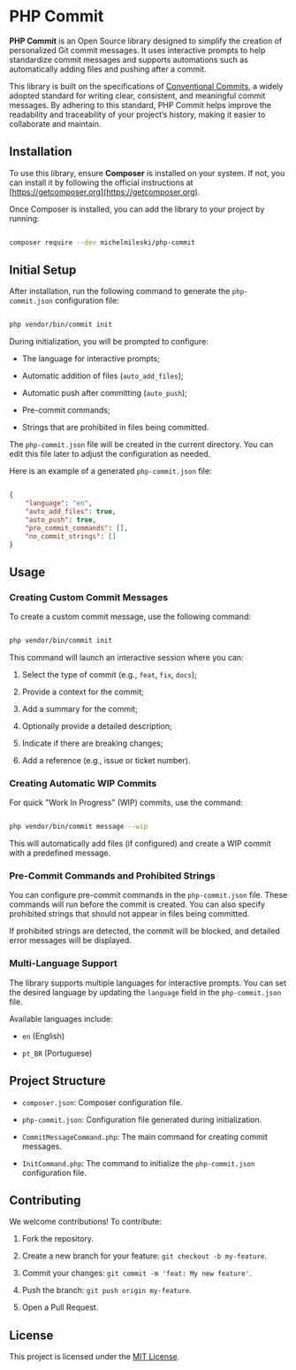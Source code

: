 # **PHP Commit**


**PHP Commit** is an Open Source library designed to simplify the creation of personalized Git commit messages. It uses interactive prompts to help standardize commit messages and supports automations such as automatically adding files and pushing after a commit.

This library is built on the specifications of [Conventional Commits](https://www.conventionalcommits.org), a widely adopted standard for writing clear, consistent, and meaningful commit messages. By adhering to this standard, PHP Commit helps improve the readability and traceability of your project’s history, making it easier to collaborate and maintain.


##  Installation



To use this library, ensure **Composer** is installed on your system. If not, you can install it by following the official instructions at [https://getcomposer.org](https://getcomposer.org).



Once Composer is installed, you can add the library to your project by running:


```bash

composer require --dev michelmileski/php-commit

```



##  Initial Setup



After installation, run the following command to generate the `php-commit.json` configuration file:

```bash

php vendor/bin/commit init

```



During initialization, you will be prompted to configure:



*  The language for interactive prompts;

*  Automatic addition of files (`auto_add_files`);

*  Automatic push after committing (`auto_push`);

*  Pre-commit commands;

*  Strings that are prohibited in files being committed.



The `php-commit.json` file will be created in the current directory. You can edit this file later to adjust the configuration as needed.



Here is an example of a generated `php-commit.json` file:

```json

{
	"language": "en",
	"auto_add_files": true,
	"auto_push": true,
	"pre_commit_commands": [],
	"no_commit_strings": []
}

```



##  Usage



###  Creating Custom Commit Messages



To create a custom commit message, use the following command:

```bash

php vendor/bin/commit init

```



This command will launch an interactive session where you can:



1.  Select the type of commit (e.g., `feat`, `fix`, `docs`);

2.  Provide a context for the commit;

3.  Add a summary for the commit;

4.  Optionally provide a detailed description;

5.  Indicate if there are breaking changes;

6.  Add a reference (e.g., issue or ticket number).



###  Creating Automatic WIP Commits



For quick "Work In Progress" (WIP) commits, use the command:

```bash

php vendor/bin/commit message --wip

```



This will automatically add files (if configured) and create a WIP commit with a predefined message.



###  Pre-Commit Commands and Prohibited Strings



You can configure pre-commit commands in the `php-commit.json` file. These commands will run before the commit is created. You can also specify prohibited strings that should not appear in files being committed.



If prohibited strings are detected, the commit will be blocked, and detailed error messages will be displayed.



###  Multi-Language Support



The library supports multiple languages for interactive prompts. You can set the desired language by updating the `language` field in the `php-commit.json` file.



Available languages include:



*  `en` (English)

*  `pt_BR` (Portuguese)



##  Project Structure



*  `composer.json`: Composer configuration file.

*  `php-commit.json`: Configuration file generated during initialization.

*  `CommitMessageCommand.php`: The main command for creating commit messages.

*  `InitCommand.php`: The command to initialize the `php-commit.json` configuration file.



##  Contributing



We welcome contributions! To contribute:



1.  Fork the repository.

2.  Create a new branch for your feature: `git checkout -b my-feature`.

3.  Commit your changes: `git commit -m 'feat: My new feature'`.

4.  Push the branch: `git push origin my-feature`.

5.  Open a Pull Request.



##  License



This project is licensed under the [MIT License](LICENSE).
